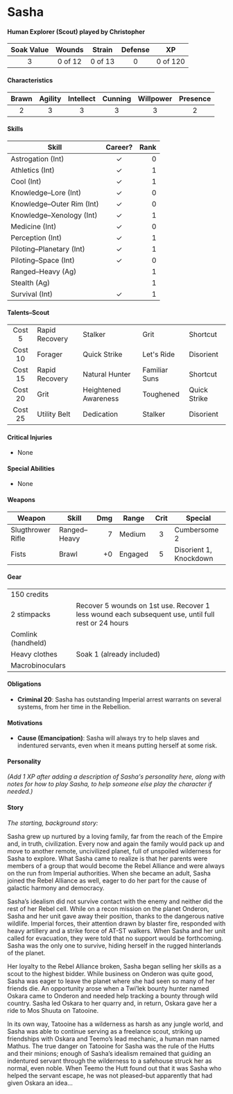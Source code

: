 # Sasha

#### Human Explorer (Scout) played by Christopher

| Soak Value | Wounds  | Strain  | Defense | XP       |
| :--------: | :-----: | :-----: | :-----: | :------: |
| 3          | 0 of 12 | 0 of 13 | 0       | 0 of 120 |

#### Characteristics
| Brawn | Agility | Intellect | Cunning | Willpower | Presence |
| :---: | :-----: | :-------: | :-----: | :-------: | :------: |
| 2     | 3       | 3         | 3       | 3         | 2        |

#### Skills
| Skill                     | Career?        | Rank |
| ------------------------- | :------------: | ---: |
| Astrogation (Int)         | ✓              |  0   |
| Athletics (Int)           | ✓              |  1   |
| Cool (Int)                | ✓              |  1   |
| Knowledge–Lore (Int)      | ✓              |  0   |
| Knowledge–Outer Rim (Int) | ✓              |  0   |
| Knowledge–Xenology (Int)  | ✓              |  1   |
| Medicine (Int)            | ✓              |  0   |
| Perception (Int)          | ✓              |  1   |
| Piloting–Planetary (Int)  | ✓              |  1   |
| Piloting–Space (Int)      | ✓              |  0   |
| Ranged–Heavy (Ag)         |                |  1   |
| Stealth (Ag)              |                |  1   |
| Survival (Int)            | ✓              |  1   |

#### Talents–Scout
|         |                |                      |               |              |
| :-----: | -------------- | -------------------- | ------------- | ------------ |
| Cost 5  | Rapid Recovery | Stalker              | Grit          | Shortcut     |
| Cost 10 | Forager        | Quick Strike         | Let's Ride    | Disorient    |
| Cost 15 | Rapid Recovery | Natural Hunter       | Familiar Suns | Shortcut     |
| Cost 20 | Grit           | Heightened Awareness | Toughened     | Quick Strike |
| Cost 25 | Utility Belt   | Dedication           | Stalker       | Disorient    |

#### Critical Injuries
- None

#### Special Abilities
- None

#### Weapons
| Weapon            | Skill        | Dmg | Range   | Crit | Special                |
| ----------------- | ------------ | --: | ------- | :--: | ---------------------- |
| Slugthrower Rifle | Ranged–Heavy |   7 | Medium  | 3    | Cumbersome 2           |
| Fists             | Brawl        |  +0 | Engaged | 5    | Disorient 1, Knockdown |

#### Gear
|                    |                                                                                                    |
| ------------------ | -------------------------------------------------------------------------------------------------- |
| 150 credits        |                                                                                                    |
| 2 stimpacks        | Recover 5 wounds on 1st use. Recover 1 less wound each subsequent use, until full rest or 24 hours |
| Comlink (handheld) |                                                                                                    |
| Heavy clothes      | Soak 1 (already included)                                                                          |
| Macrobinoculars    |                                                                                                    ||

#### Obligations
- **Criminal 20**: Sasha has outstanding Imperial arrest warrants on several systems, from her time in the Rebellion.

#### Motivations
- **Cause (Emancipation)**: Sasha will always try to help slaves and indentured servants, even when it means putting herself at some risk.

#### Personality

_(Add 1 XP after adding a description of Sasha's personality here, along with notes for how to play Sasha, to help someone else play the character if needed.)_

#### Story

_The starting, background story:_

Sasha grew up nurtured by a loving family, far from the reach of the Empire
and, in truth, civilization. Every now and again the family would pack up and
move to another remote, uncivilized planet, full of unspoiled wilderness for
Sasha to explore. What Sasha came to realize is that her parents were
members of a group that would become the Rebel Alliance and were always
on the run from Imperial authorities. When she became an adult, Sasha joined
the Rebel Alliance as well, eager to do her part for the cause of galactic
harmony and democracy.

Sasha’s idealism did not survive contact with the enemy and neither did the
rest of her Rebel cell. While on a recon mission on the planet Onderon, Sasha
and her unit gave away their position, thanks to the dangerous native wildlife.
Imperial forces, their attention drawn by blaster fire, responded with heavy
artillery and a strike force of AT-ST walkers. When Sasha and her unit called for
evacuation, they were told that no support would be forthcoming. Sasha was
the only one to survive, hiding herself in the rugged hinterlands of the planet.

Her loyalty to the Rebel Alliance broken, Sasha began selling her skills as a scout
to the highest bidder. While business on Onderon was quite good, Sasha was
eager to leave the planet where she had seen so many of her friends die. An
opportunity arose when a Twi’lek bounty hunter named Oskara came to Onderon
and needed help tracking a bounty through wild country. Sasha led Oskara to her
quarry and, in return, Oskara gave her a ride to Mos Shuuta on Tatooine.

In its own way, Tatooine has a wilderness as harsh as any jungle world, and
Sasha was able to continue serving as a freelance scout, striking up friendships
with Oskara and Teemo’s lead mechanic, a human man named Mathus. The true
danger on Tatooine for Sasha was the rule of the Hutts and their minions; enough
of Sasha’s idealism remained that guiding an indentured servant through the
wilderness to a safehouse struck her as normal, even noble. When Teemo the
Hutt found out that it was Sasha who helped the servant escape, he was not
pleased–but apparently that had given Oskara an idea…
